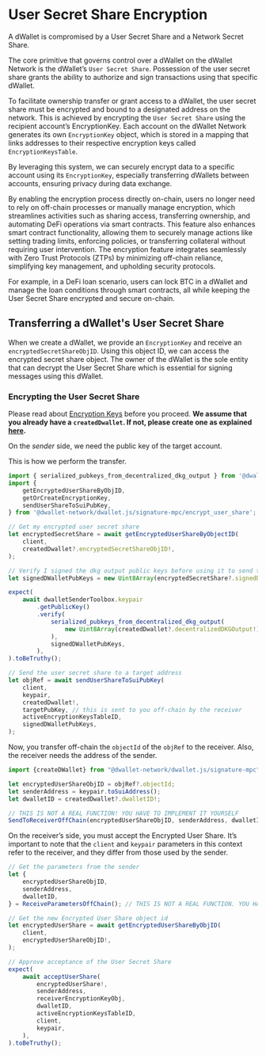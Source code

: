 # User Secret Share Encryption

A dWallet is compromised by a User Secret Share and a Network Secret Share.

The core primitive that governs control over a dWallet on the dWallet Network is the dWallet’s `User Secret Share`. 
Possession of the user secret share grants the ability to authorize and sign transactions using that specific dWallet.

To facilitate ownership transfer or grant access to a dWallet, the user secret share must be encrypted and bound to a designated address on the network. 
This is achieved by encrypting the `User Secret Share` using the recipient account’s EncryptionKey. 
Each account on the dWallet Network generates its own `EncryptionKey` object, which is stored in a mapping that links addresses to their respective encryption keys called `EncryptionKeysTable`.

By leveraging this system, we can securely encrypt data to a specific account using its `EncryptionKey`, especially transferring dWallets between accounts, ensuring privacy during data exchange.

By enabling the encryption process directly on-chain, users no longer need to rely on off-chain processes or manually manage encryption, which streamlines activities such as sharing access, transferring ownership, and automating DeFi operations via smart contracts. 
This feature also enhances smart contract functionality, allowing them to securely manage actions like setting trading limits, enforcing policies, or transferring collateral without requiring user intervention. 
The encryption feature integrates seamlessly with Zero Trust Protocols (ZTPs) by minimizing off-chain reliance, simplifying key management, and upholding security protocols. 

For example, in a DeFi loan scenario, users can lock BTC in a dWallet and manage the loan conditions through smart contracts, all while keeping the User Secret Share encrypted and secure on-chain.

## Transferring a dWallet's User Secret Share

When we create a dWallet, we provide an `EncryptionKey` and receive an `encryptedSecretShareObjID`. 
Using this object ID, we can access the encrypted secret share object. 
The owner of the dWallet is the sole entity that can decrypt the User Secret Share which is essential for signing messages using this dWallet.

### Encrypting the User Secret Share

Please read about [Encryption Keys](encryption-key.md) before you proceed.
**We assume that you already have a `createdDwallet`. If not, please create one as explained [here](your-first-dwallet.md).**

On the *sender* side, we need the public key of the target account.

This is how we perform the transfer.
```typescript
import { serialized_pubkeys_from_decentralized_dkg_output } from '@dwallet-network/signature-mpc-wasm';
import {
    getEncryptedUserShareByObjID,
    getOrCreateEncryptionKey,
    sendUserShareToSuiPubKey,
} from '@dwallet-network/dwallet.js/signature-mpc/encrypt_user_share';

// Get my encrypted user secret share
let encryptedSecretShare = await getEncryptedUserShareByObjectID(
    client,
    createdDwallet?.encryptedSecretShareObjID!,
);

// Verify I signed the dkg output public keys before using it to send the user share.
let signedDWalletPubKeys = new Uint8Array(encryptedSecretShare?.signedDWalletPubKeys!);

expect(
    await dwalletSenderToolbox.keypair
        .getPublicKey()
        .verify(
            serialized_pubkeys_from_decentralized_dkg_output(
                new Uint8Array(createdDwallet?.decentralizedDKGOutput!),
            ),
            signedDWalletPubKeys,
        ),
).toBeTruthy();

// Send the user secret share to a target address
let objRef = await sendUserShareToSuiPubKey(
    client,
    keypair,
    createdDwallet!,
    targetPubKey, // this is sent to you off-chain by the receiver
    activeEncryptionKeysTableID,
    signedDWalletPubKeys,
);
```

Now, you transfer off-chain the `objectId` of the `objRef` to the receiver.
Also, the receiver needs the address of the sender.

```typescript
import {createDWallet} from "@dwallet-network/dwallet.js/signature-mpc";

let encryptedUserShareObjID = objRef?.objectId;
let senderAddress = keypair.toSuiAddress();
let dwalletID = createdDwallet?.dwalletID!;

// THIS IS NOT A REAL FUNCTION! YOU HAVE TO IMPLEMENT IT YOURSELF
SendToReceiverOffChain(encryptedUserShareObjID, senderAddress, dwalletID);
```


On the receiver’s side, you must accept the Encrypted User Share. 
It’s important to note that the `client` and `keypair` parameters in this context refer to the receiver, and they differ from those used by the sender.
```typescript
// Get the parameters from the sender
let {
    encryptedUserShareObjID,
    senderAddress,
    dwalletID,
} = ReceiveParametersOffChain(); // THIS IS NOT A REAL FUNCTION. YOU HAVE TO IMPLEMENT IT YOURSELF

// Get the new Encrypted User Share object id
let encryptedUserShare = await getEncryptedUserShareByObjID(
    client,
    encryptedUserShareObjID!,
);

// Approve acceptance of the User Secret Share
expect(
    await acceptUserShare(
        encryptedUserShare!,
        senderAddress,
        receiverEncryptionKeyObj,
        dwalletID,
        activeEncryptionKeysTableID,
        client,
        keypair,
    ),
).toBeTruthy();
```